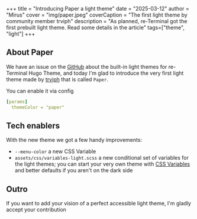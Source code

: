 +++
title = "Introducing Paper a light theme"
date = "2025-03-12"
author = "Mirus"
cover = "img/paper.jpeg"
coverCaption = "The first light theme by community member trviph"
description = "As planned, re-Terminal got the first prebuilt light theme. Read some details in the article"
tags=["theme", "light"]
+++

## About Paper

We have an issue on the [GitHub](https://github.com/mirus-ua/hugo-theme-re-terminal/issues/10) about the built-in light themes for re-Terminal Hugo Theme, and today I'm glad to introduce the very first light theme made by  [trviph](https://github.com/trviph) that is called `Paper`.

You can enable it via config 
```yaml
[params]
  themeColor = "paper"
```

## Tech enablers
With the new theme we got a few handy improvements:
- `--menu-color` a new CSS Variable
- `assets/css/variables-light.scss` a new conditional set of variables for the light themes; you can start your very own theme with [CSS Variables](/posts/css-vars/) and better defaults if you aren't on the dark side  

## Outro
If you want to add your vision of a perfect accessible light theme, I'm gladly accept your contribution